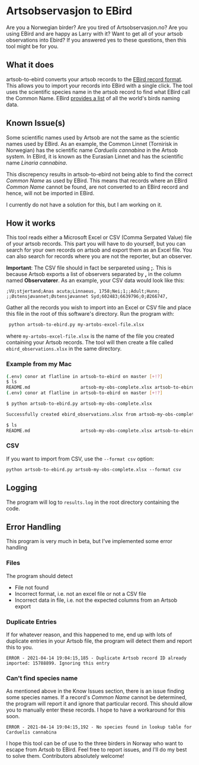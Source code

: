 # Artsobservasjon to EBird
Are you a Norwegian birder? Are you tired of Artsobservasjon.no? Are you using EBird and are happy as Larry with it? Want to get all of your artsob observations into Ebird? If you answered yes to these questions, then this tool might be for you.

## What it does
artsob-to-ebird converts your artsob records to the [EBird record format](https://support.ebird.org/en/support/solutions/articles/48000907878-upload-spreadsheet-data-to-ebird#anchorRecordFormat). This allows you to import your records into EBird with a single click. The tool uses the scientific species name in the artsob record to find what EBird call the Common Name. EBird [provides a list](data/ebird-species-list.json) of all the world's birds naming data.

## Known Issue(s)
Some scientific names used by Artsob are not the same as the scientic names used by EBird. As an example, the Common Linnet (Tornirisk in Norwegian) has the scientific name *Carduelis cannabina* in the Artsob system. In EBird, it is known as the Eurasian Linnet and has the scientific name *Linaria cannabina*.

This discrepency results in artsob-to-ebird not being able to find the correct *Common Name* as used by EBird. This means that records where an EBird *Common Name* cannot be found, are not converted to an EBird record and hence, will not be imported in EBird.

I currently do not have a solution for this, but I am working on it.

## How it works
This tool reads either a Microsoft Excel or CSV (Comma Serpated Value) file of your artsob records. This part you will have to do yourself, but you can search for your own records on artsob and export them as an Excel file. You can also search for records where you are not the reporter, but an observer.

**Important**: The CSV file should in fact be serpareted using **;**. This is because Artsob exports a list of observers separated by **,** in the column named **Observatører**. As an example, your CSV data would look like this:

```
;VU;stjertand;Anas acuta;Linnaeus, 1758;Nei;1;;Adult;Hunn; ;;Østensjøvannet;Østensjøvannet Syd;602483;6639796;0;Ø266747,
```

Gather all the records you wish to import into an Excel or CSV file and place this file in the root of this software's directory. Run the program with:
```bash
 python artsob-to-ebird.py my-artobs-excel-file.xlsx
```
where `my-artobs-excel-file.xlsx` is the name of the file you created containing your Artsob records. The tool will then create a file called `ebird_observations.xlsx` in the same directory.

### Example from my Mac
```bash
(.env) conor at flatline in artsob-to-ebird on master [+!?]
$ ls
README.md                   artsob-my-obs-complete.xlsx artsob-to-ebird.py          data                        results.log                 src
(.env) conor at flatline in artsob-to-ebird on master [+!?]

$ python artsob-to-ebird.py artsob-my-obs-complete.xlsx 

Successfully created ebird_observations.xlsx from artsob-my-obs-complete.xlsx

$ ls
README.md                   artsob-my-obs-complete.xlsx artsob-to-ebird.py          data                        ebird_observations.xlsx     results.log                 src

```

### CSV

If you want to import from CSV, use the `--format csv` option:

`python artsob-to-ebird.py artsob-my-obs-complete.xlsx --format csv`

## Logging
The program will log to `results.log` in the root directory containing the code.

## Error Handling

This program is very much in beta, but I've implemented some error handling

### Files
The program should detect
- File not found
- Incorrect format, i.e. not an excel file or not a CSV file
- Incorrect data in file, i.e. not the expected columns from an Artsob export

### Duplicate Entries
If for whatever reason, and this happened to me, end up with lots of duplicate entries in your Artsob file, the program will detect them and report this to you.

`ERROR - 2021-04-14 19:04:15,185 - Duplicate Artsob record ID already imported: 15788899. Ignoring this entry`

### Can't find species name
As mentioned above in the Know Issues section, there is an issue finding some species names. If a record's *Common Name* cannot be determined, the program will report it and ignore that particular record. This should allow you to manually enter these records. I hope to have a workaround for this soon.

`ERROR - 2021-04-14 19:04:15,192 - No species found in lookup table for Carduelis cannabina`

I hope this tool can be of use to the three birders in Norway who want to escape from Artsob to EBird. Feel free to report issues, and I'll do my best to solve them. Contributors absolutely welcome!